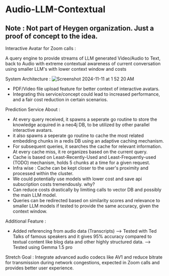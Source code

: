 # Audio-LLM-Contextual 

## Note : Not part of Heygen organization. Just a proof of concept to the idea.

Interactive Avatar for Zoom calls : 

A query engine to provide streams of LLM generated Video/Audio to Text, back to Audio with extreme contextual awareness of current conversation using smaller LLM's with lower context window and costs

System Architecture : 
![Screenshot 2024-11-11 at 1 52 20 AM](https://github.com/user-attachments/assets/6c37449a-13e3-4583-8776-a4abfa0e6e3d)

- PDF/Video file upload feature for better context of interactive avatars.
- Integrating this service/concept could lead to increased performance, and a fair cost reduction in certain scenarios.

Prediction Service About : 
- At every query received, it spawns a seperate go routine to store the knowledge acquired in a neo4j DB, to be utilized by other parallel interactive avatars.
- it also spawns a seperate go routine to cache the most related embedding chunks in a redis DB using an adaptive caching mechanism.
- For subsequent queries, it searches the cache for relevant information. At every cache miss, it re organizes based on the current query.
- Cache is based on Least-Recently-Used and Least-Frequently-used (TODO) mechanism, holds 5 chunks at a time for a given request.
- Infra wise : Cache can be kept closer to the user's proximity and processed within the cluster.
- We could potentially use models with lower cost and save api subscription costs tremendously.
why?
- Can reduce costs drastically by limiting calls to vector DB and possibly the main LLM model.
- Queries can be redirected based on similarity scores and relevance to smaller LLM models if tested to provide the same accuracy, given the context window.

Additional Feature : 
- Added referencing from audio data (Transcripts) --> Tested with Ted Talks of famous speakers and it gives 95% accuracy compared to textual content like blog data and other highly structured data. --> Tested using Gemma 1.5 pro

Stretch Goal : Integrate advanced audio codecs like AV1 and reduce bitrate for transmission during network congestions, expected in Zoom calls and provides better user experience.
